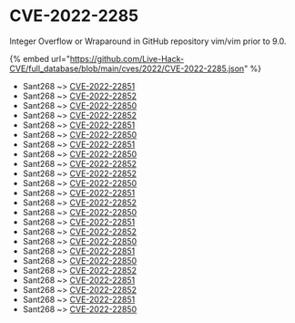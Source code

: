 # CVE-2022-2285

Integer Overflow or Wraparound in GitHub repository vim/vim prior to 9.0.

{% embed url="https://github.com/Live-Hack-CVE/full_database/blob/main/cves/2022/CVE-2022-2285.json" %}


* Sant268 ~> [CVE-2022-22851](https://www.alice-snow.ru/2022/database/cve-2022-2285/cve-2022-22851-sant268)
* Sant268 ~> [CVE-2022-22852](https://www.alice-snow.ru/2022/database/cve-2022-2285/cve-2022-22852-sant268)
* Sant268 ~> [CVE-2022-22850](https://www.alice-snow.ru/2022/database/cve-2022-2285/cve-2022-22850-sant268)
* Sant268 ~> [CVE-2022-22852](https://www.alice-snow.ru/2022/database/cve-2022-2285/cve-2022-22852-sant268)
* Sant268 ~> [CVE-2022-22851](https://www.alice-snow.ru/2022/database/cve-2022-2285/cve-2022-22851-sant268)
* Sant268 ~> [CVE-2022-22850](https://www.alice-snow.ru/2022/database/cve-2022-2285/cve-2022-22850-sant268)
* Sant268 ~> [CVE-2022-22851](https://www.alice-snow.ru/2022/database/cve-2022-2285/cve-2022-22851-sant268)
* Sant268 ~> [CVE-2022-22850](https://www.alice-snow.ru/2022/database/cve-2022-2285/cve-2022-22850-sant268)
* Sant268 ~> [CVE-2022-22852](https://www.alice-snow.ru/2022/database/cve-2022-2285/cve-2022-22852-sant268)
* Sant268 ~> [CVE-2022-22852](https://www.alice-snow.ru/2022/database/cve-2022-2285/cve-2022-22852-sant268)
* Sant268 ~> [CVE-2022-22850](https://www.alice-snow.ru/2022/database/cve-2022-2285/cve-2022-22850-sant268)
* Sant268 ~> [CVE-2022-22851](https://www.alice-snow.ru/2022/database/cve-2022-2285/cve-2022-22851-sant268)
* Sant268 ~> [CVE-2022-22852](https://www.alice-snow.ru/2022/database/cve-2022-2285/cve-2022-22852-sant268)
* Sant268 ~> [CVE-2022-22850](https://www.alice-snow.ru/2022/database/cve-2022-2285/cve-2022-22850-sant268)
* Sant268 ~> [CVE-2022-22851](https://www.alice-snow.ru/2022/database/cve-2022-2285/cve-2022-22851-sant268)
* Sant268 ~> [CVE-2022-22852](https://www.alice-snow.ru/2022/database/cve-2022-2285/cve-2022-22852-sant268)
* Sant268 ~> [CVE-2022-22850](https://www.alice-snow.ru/2022/database/cve-2022-2285/cve-2022-22850-sant268)
* Sant268 ~> [CVE-2022-22851](https://www.alice-snow.ru/2022/database/cve-2022-2285/cve-2022-22851-sant268)
* Sant268 ~> [CVE-2022-22850](https://www.alice-snow.ru/2022/database/cve-2022-2285/cve-2022-22850-sant268)
* Sant268 ~> [CVE-2022-22852](https://www.alice-snow.ru/2022/database/cve-2022-2285/cve-2022-22852-sant268)
* Sant268 ~> [CVE-2022-22851](https://www.alice-snow.ru/2022/database/cve-2022-2285/cve-2022-22851-sant268)
* Sant268 ~> [CVE-2022-22852](https://www.alice-snow.ru/2022/database/cve-2022-2285/cve-2022-22852-sant268)
* Sant268 ~> [CVE-2022-22851](https://www.alice-snow.ru/2022/database/cve-2022-2285/cve-2022-22851-sant268)
* Sant268 ~> [CVE-2022-22850](https://www.alice-snow.ru/2022/database/cve-2022-2285/cve-2022-22850-sant268)